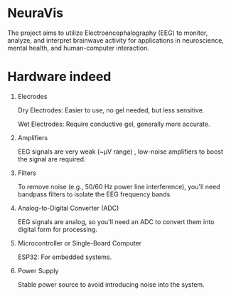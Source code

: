 # NeuraVis
The project aims to utilize Electroencephalography (EEG) to monitor, analyze, and interpret brainwave activity for applications in neuroscience, mental health, and human-computer interaction. 
# Hardware indeed

1. Elecrodes
   
    Dry Electrodes: Easier to use, no gel needed, but less sensitive.
   
    Wet Electrodes: Require conductive gel, generally more accurate.
   
  
3. Amplifiers

    EEG signals are very weak (~μV range) , low-noise amplifiers to boost the signal are required.
   
  
5. Filters

   To remove noise (e.g., 50/60 Hz power line interference), you'll need bandpass filters to isolate the EEG frequency bands

  
6. Analog-to-Digital Converter (ADC)

   EEG signals are analog, so you'll need an ADC to convert them into digital form for processing.

  
7. Microcontroller or Single-Board Computer
  
   ESP32: For embedded systems.
   
  
8. Power Supply

   Stable power source to avoid introducing noise into the system.
   
